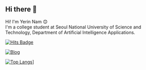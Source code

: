 ## Hi there 👋
Hi! I'm Yerin Nam 😊 <br/>
I'm a college student at Seoul National University of Science and Technology, Department of Artificial Intelligence Applications.

[![Hits Badge](https://hits.seeyoufarm.com/api/count/incr/badge.svg?url=https%3A%2F%2Fgithub.com%2FyerinNam%3Ftab%3Drepositories&count_bg=%2379C83D&title_bg=%23555555&icon=&icon_color=%23E7E7E7&title=hits&edge_flat=false)](https://hits.seeyoufarm.com)

[![Blog](https://img.shields.io/badge/Blog-0073e6?logo=blogger&logoColor=white)]([https://yourblog.com](https://blog.naver.com/nyl0522))

[![Top Langs](https://github-readme-stats.vercel.app/api/top-langs/?username=yerinNam)](https://github.com/anuraghazra/github-readme-stats)]
